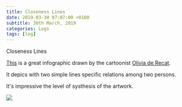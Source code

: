 ```yaml
---
title: Closeness Lines
date: 2019-03-30 07:07:00 +0100
subtitle: 30th March, 2019
categories: Logs
tags: [log]
---
```


Closeness Lines

[This](https://www.oliviaderecat.com/shop/closeness-lines-print) is a great infographic drawn by the cartoonist [Olivia de Recat](https://www.oliviaderecat.com/).

It depics with two simple lines specific relations among two persons.

It's impressive the level of systhesis of the artwork.

![](/assets/log/n502_closeness+lines_print+copy.jpg)